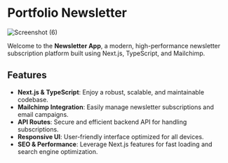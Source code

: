 # Portfolio Newsletter

![Screenshot (6)](https://github.com/user-attachments/assets/68e57fba-d3c4-4f9c-89f3-a2f8a1ec1253)

Welcome to the **Newsletter App**, a modern, high-performance newsletter subscription platform built using Next.js, TypeScript, and Mailchimp.

## Features

- **Next.js & TypeScript**: Enjoy a robust, scalable, and maintainable codebase.
- **Mailchimp Integration**: Easily manage newsletter subscriptions and email campaigns.
- **API Routes**: Secure and efficient backend API for handling subscriptions.
- **Responsive UI**: User-friendly interface optimized for all devices.
- **SEO & Performance**: Leverage Next.js features for fast loading and search engine optimization.

